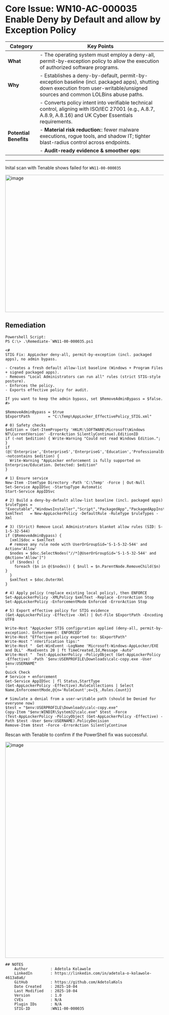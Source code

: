 # Core Issue: WN10-AC-000035 Enable Deny by Default and allow by Exception Policy

| Category            | Key Points                                                                 |
|---------------------|-----------------------------------------------------------------------------|
| **What**            | - The operating system must employ a deny-all, permit-by-exception policy to allow the execution of authorized software programs. |
| **Why**             | - Establishes a deny-by-default, permit-by-exception baseline (incl. packaged apps), shutting down execution from user-writable/unsigned sources and common LOLBins abuse paths.
|                     | - Converts policy intent into verifiable technical control, aligning with ISO/IEC 27001 (e.g., A.8.7, A.8.9, A.8.16) and UK Cyber Essentials requirements.
| **Potential Benefits** | - **Material risk reduction:**: fewer malware executions, rogue tools, and shadow IT; tighter blast-radius control across endpoints.
|                        | - **Audit-ready evidence & smoother ops:**

---
Inital scan with Tenable shows failed for `WN11-00-000035`

<img width="1862" height="436" alt="image" src="https://github.com/user-attachments/assets/9fd06e0f-93f1-443f-8a53-7ecd3465c100" />


## Remediation
    Powershell Script:
    PS C:\> .\Remediate-`WN11-00-000035.ps1
```
<# 
STIG Fix: AppLocker deny-all, permit-by-exception (incl. packaged apps), no admin bypass.

- Creates a fresh default allow-list baseline (Windows + Program Files + signed packaged apps).
- Removes "Local Administrators can run all" rules (strict STIG-style posture).
- Enforces the policy.
- Exports effective policy for audit.

If you want to keep the admin bypass, set $RemoveAdminBypass = $false.
#>

$RemoveAdminBypass = $true
$ExportPath        = "C:\Temp\AppLocker_EffectivePolicy_STIG.xml"

# 0) Safety checks
$edition = (Get-ItemProperty 'HKLM:\SOFTWARE\Microsoft\Windows NT\CurrentVersion' -ErrorAction SilentlyContinue).EditionID
if (-not $edition) { Write-Warning "Could not read Windows Edition."; }
if (@('Enterprise','EnterpriseS','EnterpriseG','Education','ProfessionalEducation') -notcontains $edition) {
  Write-Warning "AppLocker enforcement is fully supported on Enterprise/Education. Detected: $edition"
}

# 1) Ensure service
New-Item -ItemType Directory -Path 'C:\Temp' -Force | Out-Null
Set-Service AppIDSvc -StartupType Automatic
Start-Service AppIDSvc

# 2) Build a deny-by-default allow-list baseline (incl. packaged apps)
$ruleTypes = "Executable","WindowsInstaller","Script","PackagedApp","PackagedAppInstaller"
$xmlText   = New-AppLockerPolicy -DefaultRule -RuleType $ruleTypes -Xml

# 3) (Strict) Remove Local Administrators blanket allow rules (SID: S-1-5-32-544)
if ($RemoveAdminBypass) {
  [xml]$doc = $xmlText
  # remove any rule node with UserOrGroupSid='S-1-5-32-544' and Action='Allow'
  $nodes = $doc.SelectNodes("//*[@UserOrGroupSid='S-1-5-32-544' and @Action='Allow']")
  if ($nodes) {
    foreach ($n in @($nodes)) { $null = $n.ParentNode.RemoveChild($n) }
  }
  $xmlText = $doc.OuterXml
}

# 4) Apply policy (replace existing local policy), then ENFORCE
Set-AppLockerPolicy -XMLPolicy $xmlText -Replace -ErrorAction Stop
Set-AppLockerPolicy -EnforcementMode Enforced -ErrorAction Stop

# 5) Export effective policy for STIG evidence
(Get-AppLockerPolicy -Effective -Xml) | Out-File $ExportPath -Encoding UTF8

Write-Host "AppLocker STIG configuration applied (deny-all, permit-by-exception). Enforcement: ENFORCED"
Write-Host "Effective policy exported to: $ExportPath"
Write-Host "`nVerification tips:"
Write-Host "  Get-WinEvent -LogName 'Microsoft-Windows-AppLocker/EXE and DLL' -MaxEvents 20 | ft TimeCreated,Id,Message -Auto"
Write-Host "  Test-AppLockerPolicy -PolicyObject (Get-AppLockerPolicy -Effective) -Path `$env:USERPROFILE\Downloads\calc-copy.exe -User $env:USERNAME"
"
Quick Check 
# Service + enforcement
Get-Service AppIDSvc | fl Status,StartType
(Get-AppLockerPolicy -Effective).RuleCollections | Select Name,EnforcementMode,@{n='RuleCount';e={$_.Rules.Count}}

# Simulate a denial from a user-writable path (should be Denied for everyone now)
$test = "$env:USERPROFILE\Downloads\calc-copy.exe"
Copy-Item "$env:WINDIR\System32\calc.exe" $test -Force
(Test-AppLockerPolicy -PolicyObject (Get-AppLockerPolicy -Effective) -Path $test -User $env:USERNAME).PolicyDecision
Remove-Item $test -Force -ErrorAction SilentlyContinue

```
Rescan with Tenable to confirm if the PowerShell fix was successful.

<img width="1917" height="686" alt="image" src="https://github.com/user-attachments/assets/2c750a74-d923-4367-b6d6-9c3bf05a339a" />

```
## NOTES
    Author          : Adetola Kolawole
    LinkedIn        : https://linkedin.com/in/adetola-o-kolawole-4613a8a6/
    GitHub          : https://github.com/AdetolaKols
    Date Created    : 2025-10-04
    Last Modified   : 2025-10-04
    Version         : 1.0
    CVEs            : N/A
    Plugin IDs      : N/A
    STIG-ID         :WN11-00-000035
